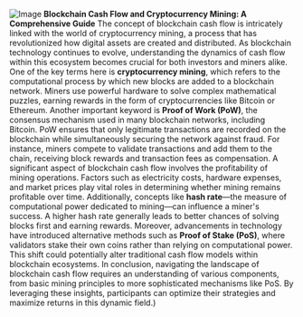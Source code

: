 
![Image](https://github.com/user-attachments/assets/d7419ec9-dc67-403f-bf28-8faea5f1f74f)
**Blockchain Cash Flow and Cryptocurrency Mining: A Comprehensive Guide**
The concept of blockchain cash flow is intricately linked with the world of cryptocurrency mining, a process that has revolutionized how digital assets are created and distributed. As blockchain technology continues to evolve, understanding the dynamics of cash flow within this ecosystem becomes crucial for both investors and miners alike. One of the key terms here is **cryptocurrency mining**, which refers to the computational process by which new blocks are added to a blockchain network. Miners use powerful hardware to solve complex mathematical puzzles, earning rewards in the form of cryptocurrencies like Bitcoin or Ethereum.
Another important keyword is **Proof of Work (PoW)**, the consensus mechanism used in many blockchain networks, including Bitcoin. PoW ensures that only legitimate transactions are recorded on the blockchain while simultaneously securing the network against fraud. For instance, miners compete to validate transactions and add them to the chain, receiving block rewards and transaction fees as compensation.
A significant aspect of blockchain cash flow involves the profitability of mining operations. Factors such as electricity costs, hardware expenses, and market prices play vital roles in determining whether mining remains profitable over time. Additionally, concepts like **hash rate**—the measure of computational power dedicated to mining—can influence a miner's success. A higher hash rate generally leads to better chances of solving blocks first and earning rewards.
Moreover, advancements in technology have introduced alternative methods such as **Proof of Stake (PoS)**, where validators stake their own coins rather than relying on computational power. This shift could potentially alter traditional cash flow models within blockchain ecosystems.
In conclusion, navigating the landscape of blockchain cash flow requires an understanding of various components, from basic mining principles to more sophisticated mechanisms like PoS. By leveraging these insights, participants can optimize their strategies and maximize returns in this dynamic field.)
